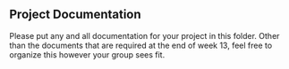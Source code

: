 ## Project Documentation

Please put any and all documentation for your project in this folder. Other than the documents that are required at the end of week 13, feel free to organize this however your group sees fit.
